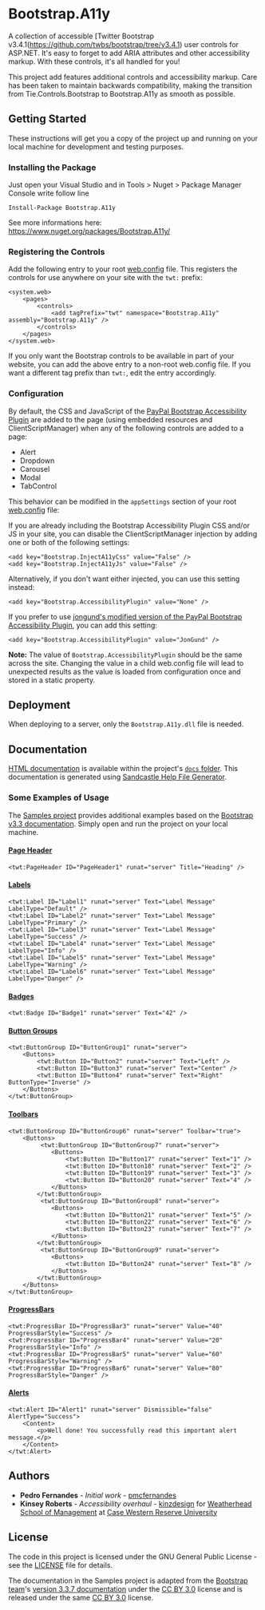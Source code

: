 # Bootstrap.A11y

A collection of accessible [Twitter Bootstrap v3.4.1(https://github.com/twbs/bootstrap/tree/v3.4.1) user controls for ASP.NET. It's easy to forget to add ARIA attributes and other accessibility markup. With these controls, it's all handled for you! 

This project add features additional controls and accessibility markup. Care has been taken to maintain backwards compatibility, making the transition from Tie.Controls.Bootstrap to Bootstrap.A11y as smooth as possible.

## Getting Started

These instructions will get you a copy of the project up and running on your local machine for development and testing purposes.

### Installing the Package

Just open your Visual Studio and in Tools > Nuget > Package Manager Console write follow line

    Install-Package Bootstrap.A11y
    
See more informations here: https://www.nuget.org/packages/Bootstrap.A11y/    

### Registering the Controls

Add the following entry to your root [web.config](Samples/Web.config) file. This registers the controls for use anywhere on your site with the `twt:` prefix:

    <system.web>
        <pages>
            <controls>
                <add tagPrefix="twt" namespace="Bootstrap.A11y" assembly="Bootstrap.A11y" />
            </controls>
        </pages>
    </system.web>

If you only want the Bootstrap controls to be available in part of your website, you can add the above entry to a non-root web.config file. 
If you want a different tag prefix than `twt:`, edit the entry accordingly.

### Configuration

By default, the CSS and JavaScript of the [PayPal Bootstrap Accessibility Plugin](https://github.com/paypal/bootstrap-accessibility-plugin) are added to the page (using embedded resources and ClientScriptManager) when any of the following controls are added to a page:
*   Alert
*   Dropdown
*   Carousel
*   Modal
*   TabControl

This behavior can be modified in the `appSettings` section of your root [web.config](Samples/Web.config) file:

If you are already including the Bootstrap Accessibility Plugin CSS and/or JS in your site, you can disable the ClientScriptManager injection by adding one or both of the following settings:

    <add key="Bootstrap.InjectA11yCss" value="False" />
    <add key="Bootstrap.InjectA11yJs" value="False" />

Alternatively, if you don't want either injected, you can use this setting instead:
    
    <add key="Bootstrap.AccessibilityPlugin" value="None" />

If you prefer to use [jongund's modified version of the PayPal Bootstrap Accessibility Plugin](https://github.com/jongund/bootstrap-accessibility-plugin/), you can add this setting:

    <add key="Bootstrap.AccessibilityPlugin" value="JonGund" />

**Note:** The value of `Bootstrap.AccessibilityPlugin` should be the same across the site. Changing the value in a child web.config file will lead to unexpected results as the value is loaded from configuration once and stored in a static property.

## Deployment

When deploying to a server, only the `Bootstrap.A11y.dll` file is needed.

## Documentation

[HTML documentation](https://github.com/pmcfernandes/Bootstrap.A11y/docs/) is available within the project's [`docs` folder](docs/). This documentation is generated using [Sandcastle Help File Generator](https://ewsoftware.github.io/SHFB/index.html).

### Some Examples of Usage

The [Samples project](Samples/) provides additional examples based on the [Bootstrap v3.3 documentation](https://getbootstrap.com/docs/3.3/). Simply open and run the project on your local machine.

#### [Page Header](Samples/css/type.aspx)

    <twt:PageHeader ID="PageHeader1" runat="server" Title="Heading" />

#### [Labels](Samples/components/labels.aspx)

    <twt:Label ID="Label1" runat="server" Text="Label Message" LabelType="Default" />
    <twt:Label ID="Label2" runat="server" Text="Label Message" LabelType="Primary" />
    <twt:Label ID="Label3" runat="server" Text="Label Message" LabelType="Success" />
    <twt:Label ID="Label4" runat="server" Text="Label Message" LabelType="Info" />
    <twt:Label ID="Label5" runat="server" Text="Label Message" LabelType="Warning" />
    <twt:Label ID="Label6" runat="server" Text="Label Message" LabelType="Danger" />
    
#### [Badges](Samples/components/badges.aspx)

    <twt:Badge ID="Badge1" runat="server" Text="42" />
    
#### [Button Groups](Samples/components/btn-groups.aspx)

    <twt:ButtonGroup ID="ButtonGroup1" runat="server">
        <Buttons>
            <twt:Button ID="Button2" runat="server" Text="Left" />
            <twt:Button ID="Button3" runat="server" Text="Center" />
            <twt:Button ID="Button4" runat="server" Text="Right" ButtonType="Inverse" />
        </Buttons>
    </twt:ButtonGroup>
    
#### [Toolbars](Samples/components/btn-groups.aspx)

    <twt:ButtonGroup ID="ButtonGroup6" runat="server" Toolbar="true">
        <Buttons>
             <twt:ButtonGroup ID="ButtonGroup7" runat="server">
                <Buttons>
                    <twt:Button ID="Button17" runat="server" Text="1" />
                    <twt:Button ID="Button18" runat="server" Text="2" />
                    <twt:Button ID="Button19" runat="server" Text="3" />
                    <twt:Button ID="Button20" runat="server" Text="4" />
                </Buttons>
            </twt:ButtonGroup>
             <twt:ButtonGroup ID="ButtonGroup8" runat="server">
                <Buttons>
                    <twt:Button ID="Button21" runat="server" Text="5" />
                    <twt:Button ID="Button22" runat="server" Text="6" />
                    <twt:Button ID="Button23" runat="server" Text="7" />
                </Buttons>
            </twt:ButtonGroup>
             <twt:ButtonGroup ID="ButtonGroup9" runat="server">
                <Buttons>
                    <twt:Button ID="Button24" runat="server" Text="8" />
                </Buttons>
            </twt:ButtonGroup>
        </Buttons>
    </twt:ButtonGroup>
    
#### [ProgressBars](Samples/components/progress.aspx)

    <twt:ProgressBar ID="ProgressBar3" runat="server" Value="40" ProgressBarStyle="Success" />
    <twt:ProgressBar ID="ProgressBar4" runat="server" Value="20" ProgressBarStyle="Info" />
    <twt:ProgressBar ID="ProgressBar5" runat="server" Value="60" ProgressBarStyle="Warning" />
    <twt:ProgressBar ID="ProgressBar6" runat="server" Value="80" ProgressBarStyle="Danger" />
    
#### [Alerts](Samples/components/alerts.aspx)

    <twt:Alert ID="Alert1" runat="server" Dismissible="false" AlertType="Success">
        <Content>
            <p>Well done! You successfully read this important alert message.</p>
        </Content>
    </twt:Alert>

## Authors

* **Pedro Fernandes** - *Initial work* - [pmcfernandes](https://github.com/pmcfernandes)
* **Kinsey Roberts** - *Accessibility overhaul* - [kinzdesign](https://github.com/kinzdesign) for [Weatherhead School of Management](https://github.com/wsomweb) at [Case Western Reserve University](https://github.com/cwru)

## License

The code in this project is licensed under the GNU General Public License - see the [LICENSE](LICENSE) file for details.

The documentation in the Samples project is adapted from the [Bootstrap team](https://github.com/twbs)'s [version 3.3.7 documentation](https://getbootstrap.com/docs/3.3/) under the [CC BY 3.0](https://creativecommons.org/licenses/by/3.0/) license and is released under the same [CC BY 3.0](https://creativecommons.org/licenses/by/3.0/) license.
